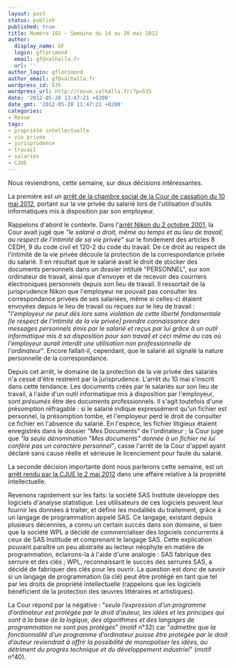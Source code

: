 ```yaml
---
layout: post
status: publish
published: true
title: Numéro 102 - Semaine du 14 au 20 mai 2012
author:
  display_name: GF
  login: gflorimond
  email: gf@valhalla.fr
  url: ''
author_login: gflorimond
author_email: gf@valhalla.fr
wordpress_id: 535
wordpress_url: http://revue.valhalla.fr/?p=535
date: '2012-05-20 13:47:21 +0200'
date_gmt: '2012-05-20 11:47:21 +0200'
categories:
- Revue
tags:
- propriété intellectuelle
- vie privée
- jurisprudence
- travail
- salariés
- CJUE
---
```

<p>Nous reviendrons, cette semaine, sur deux décisions intéressantes.</p>
<p>La première est un <a href="http://www.legalis.net/spip.php?page=jurisprudence-decision&amp;id_article=3412">arrêt de la chambre social de la Cour de cassation du 10 mai 2012</a>, portant sur la vie privée du salarié lors de l'utilisation d'outils informatiques mis à disposition par son employeur.</p>
<p>Rappelons d'abord le contexte. Dans l'<a href="http://www.legalis.net/breves-article.php3?id_article=153">arrêt Nikon du 2 octobre 2001</a>, la Cour avait jugé que <em><span>"le salarié a droit, même au temps et au lieu de travail, au respect de l'intimité de sa vie privée</span></em><span>" sur le fondement des articles 8 CEDH, 9 du code civil et 120-2 du code du travail.</span> De ce droit au respect de l'intimité de la vie privée découle la protection de la correspondance privée du salarié. Il en résultait que le salarié avait le droit de stocker des documents personnels dans un dossier intitulé "PERSONNEL", sur son ordinateur de travail, ainsi que d'envoyer et de recevoir des courriers électroniques personnels depuis son lieu de travail. <span>Il ressortait de la jurisprudence Nikon que l'employeur ne pouvait pas consulter les correspondance privées de ses salariées, même si celles-ci étaient envoyées depuis le lieu de travail ou reçues sur le lieu de travail : "</span><em><span>l'employeur ne peut dès lors sans violation de cette liberté fondamentale [le respect de l'intimité de la vie privée] prendre connaissance des messages personnels émis par le salarié et reçus par lui grâce à un outil informatique mis à sa disposition pour son travail et ceci même au cas où l'employeur aurait interdit une utilisation non professionnelle de l'ordinateur</span></em><span>". Encore fallait-il, cependant, que le salarié ait signalé la nature personnelle de la correspondance.</span></p>
<p>Depuis cet arrêt, le domaine de la protection de la vie privée des salariés n'a cessé d'être restreint par la jurisprudence. L'arrêt du 10 mai s'inscrit dans cette tendance. Les documents créés par le salariés sur son lieu de travail, à l'aide d'un outil informatique mis à disposition par l'employeur, sont <em>présumés</em> être des documents professionnels. Il s'agit toutefois d'une présomption réfragable : si le salarié indique expressément qu'un fichier est personnel, la présomption tombe, et l'employeur perd le droit de consulter ce fichier en l'absence du salarié. En l'espèce, les fichier litigieux étaient enregistrés dans le dossier "Mes Documents" de l'ordinateur ; la Cour juge que <em>"la seule dénomination "Mes documents" donnée à un fichier ne lui confère pas un caractère personnel"</em>, casse l'arrêt de la Cour d'appel ayant déclaré sans cause réelle et sérieuse le licenciement pour faute du salarié.</p>
<p>La seconde décision importante dont nous parlerons cette semaine, est un <a href="http://www.legalis.net/spip.php?page=jurisprudence-decision&amp;id_article=3408">arrêt rendu par la CJUE le 2 mai 2012</a> dans une affaire relative à la propriété intellectuelle.</p>
<p>Revenons rapidement sur les faits: la société SAS Institute développe des logiciels d'analyse statistique. Les utilisateurs de ces logiciels peuvent leur fournir les données à traiter, et définir les modalités du traitement, grâce à un langage de programmation appelé SAS. Ce langage, existant depuis plusieurs décennies, a connu un certain succès dans son domaine, si bien que la société WPL a décidé de commercialiser des logiciels concurrents à ceux de SAS Institude et comprenant le langage SAS. Cette explication pouvant paraître un peu abstraite au lecteur néophyte en matière de programmation, éclairons-la à l'aide d'une analogie : SAS fabrique des serrure et des clés ; WPL, reconnaissant le succès des serrures SAS, a décidé de fabriquer des clés pour les ouvrir. La question est donc de savoir si un langage de programmation (la clé) peut être protégé en tant que tel par les droits de propriété intellectuelle (rappelons que les logiciels bénéficient de la protection des œuvres littéraires et artistiques).</p>
<p>La Cour répond par la négative : "<em>seule l’expression d’un programme d’ordinateur est protégée par le droit d’auteur, les idées et les principes qui sont à la base de la logique, des algorithmes et des langages de programmation ne sont pas protégés</em>" (motif n°32) car "<em>admettre que la fonctionnalité d’un programme d’ordinateur puisse être protégée par le droit d’auteur reviendrait à offrir la possibilité de monopoliser les idées, au détriment du progrès technique et du développement industriel</em>" (motif n°40).</p>
